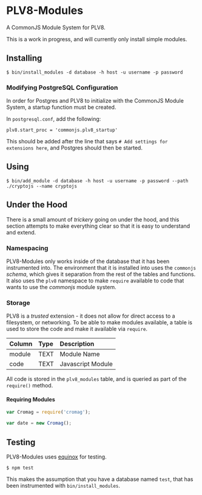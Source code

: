 # PLV8-Modules

A CommonJS Module System for PLV8.

This is a work in progress, and will currently only install simple modules.

## Installing

```
$ bin/install_modules -d database -h host -u username -p password
```

### Modifying PostgreSQL Configuration

In order for Postgres and PLV8 to initialize with the CommonJS Module System,
a startup function must be created.

In `postgresql.conf`, add the following:

`plv8.start_proc = 'commonjs.plv8_startup'`

This should be added after the line that says `# Add settings for extensions here`,
and Postgres should then be started.

## Using

```
$ bin/add_module -d database -h host -u username -p password --path ./cryptojs --name cryptojs
```

## Under the Hood

There is a small amount of _trickery_ going on under the hood, and this section
attempts to make everything clear so that it is easy to understand and extend.

### Namespacing

PLV8-Modules only works inside of the database that it has been instrumented
into.  The environment that it is installed into uses the `commonjs` _schema_,
which gives it separation from the rest of the tables and functions.  It also
uses the `plv8` namespace to make `require` available to code that wants to use
the _commonjs_ module system.

### Storage

PLV8 is a *trusted* extension - it does not allow for direct access to a
filesystem, or networking.  To be able to make modules available, a table is
used to store the code and make it available via `require`.

| Column | Type | Description |
| :------------- | :------------- | :------------- |
| module | TEXT | Module Name |
| code | TEXT | Javascript Module |

All code is stored in the `plv8_modules` table, and is queried as part of the
`require()` method.

#### Requiring Modules

```js
var Cromag = require('cromag');

var date = new Cromag();
```

## Testing

PLV8-Modules uses [equinox](https://github.com/JerrySievert/equinox) for testing.

```
$ npm test
```

This makes the assumption that you have a database named `test`, that has been
instrumented with `bin/install_modules`.

